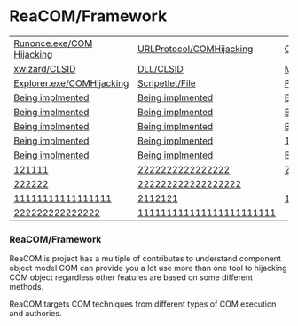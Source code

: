 # ReaCOM/Framework  

<table>
 <tr>
  <td><a href="Classes/Runonce.md">Runonce.exe/COM Hijacking</a></td>
  <td><a href="Classes/URLProtocol.md">URLProtocol/COMHijacking</a></td>
  <td><a href="Classes/Signature-Tools/Openwith.md">Openwith.exe/COMHijacking</a></td>
  <td><a href="Classes/rundll32.md">Rundll32/CLSID</a></td>
 </tr>
 <tr>
  <td><a href="Classes/xwizard.md">xwizard/CLSID</a></td>
  <td><a href="Classes/xwizards.dll.md">DLL/CLSID</a></td>
  <td><a href="Classes/mmc.md">MMC/CLSID</a></td>
 </tr>
 <tr>
  <td><a href="Classes/Signature-Tools/explorer.md">Explorer.exe/COMHijacking</a></td>
  <td><a href="Classes/COMScripetlet.reg">Scripetlet/File</a></td>
  <td><a href="Classes/Powershell.md">Powershell/CLSID</a></td>
 </tr>
 <tr>
  <td><a href="Samples/BasicFaceTracking">Being implmented</a></td>
  <td><a href="Samples/BasicMediaCasting">Being implmented</a></td>
  <td><a href="Samples/CameraFaceDetection">Being implmented</a></td>
 </tr>
 <tr>
  <td><a href="Samples/CameraFrames">Being implmented</a></td>
  <td><a href="Samples/CameraGetPreviewFrame">Being implmented</a></td>
  <td><a href="Samples/CameraProfile">Being implmented</a></td>
 </tr>
 <tr>
  <td><a href="Samples/CameraResolution">Being implmented</a></td>
  <td><a href="Samples/CameraStreamCoordinateMapper">Being implmented</a></td>
  <td><a href="Samples/CameraStreamCorrelation">Being implmented</a></td>
 </tr>
 <tr>
  <td><a href="Samples/LiveDash">Being implmented</a></td>
  <td><a href="Samples/D2DPhotoAdjustment">Being implmented</a></td>
  <td><a href="Samples/MediaEditing">13</a></td>
 </tr>
 <tr>
  <td><a href="Samples/MediaImport">Being implmented</a></td>
  <td><a href="Samples/XamlCustomMediaTransportControls">Being implmented</a></td>
  <td><a href="Samples/MIDI">Being implmented</a></td>
 </tr>
 <tr>
  <td><a href="Samples/Playlists">121111</a></td>
  <td><a href="Samples/PlayReady">2222222222222222</a></td>
  <td><a href="Samples/CameraOpenCV">22222222222</a></td>
 </tr>
 <tr>
  <td><a href="Samples/SimpleImaging>22222222222</a></td>
  <td><a href="Samples/SpatialSound">222222</a></td>
  <td><a href="Samples/SystemMediaTransportControls">222222222222222222</a></td>
 </tr>
 <tr>
  <td><a href="Samples/MediaTranscoding">11111111111111111</a></td>
  <td><a href="Samples/VideoPlayback">2112121</a></td>
  <td><a href="Samples/VideoPlaybackSynchronization">111111111112</a></td>
 </tr>
 <tr>
  <td><a href="Samples/CameraVideoStabilization">222222222222222</a></td>
  <td><a href="Samples/WindowsAudioSession">111111111111111111111111</a></td>
 </tr>
</table>
   
  ### ReaCOM/Framework 
ReaCOM is project has a multiple of contributes to understand component object model COM can provide you a lot use more than one tool to hijacking COM object regardless other features are based on some different methods.

ReaCOM targets COM techniques from different types of COM execution and authories. 
 
